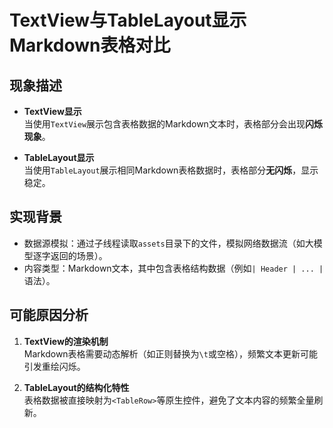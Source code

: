 # TextView与TableLayout显示Markdown表格对比

## 现象描述
- **TextView显示**  
  当使用`TextView`展示包含表格数据的Markdown文本时，表格部分会出现**闪烁现象**。

- **TableLayout显示**  
  当使用`TableLayout`展示相同Markdown表格数据时，表格部分**无闪烁**，显示稳定。

## 实现背景
- 数据源模拟：通过子线程读取`assets`目录下的文件，模拟网络数据流（如大模型逐字返回的场景）。
- 内容类型：Markdown文本，其中包含表格结构数据（例如`| Header | ... |`语法）。

## 可能原因分析
1. **TextView的渲染机制**  
   Markdown表格需要动态解析（如正则替换为`\t`或空格），频繁文本更新可能引发重绘闪烁。

2. **TableLayout的结构化特性**  
   表格数据被直接映射为`<TableRow>`等原生控件，避免了文本内容的频繁全量刷新。
